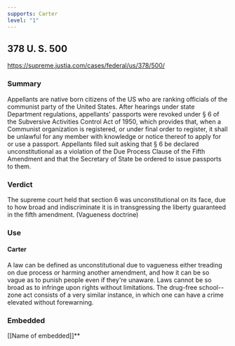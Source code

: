 ```yaml
---
supports: Carter
level: "1"
---
```

## 378 U. S. 500

https://supreme.justia.com/cases/federal/us/378/500/

### Summary
Appellants are native born citizens of the US who are ranking officials of the communist party of the United States. After hearings under state Department regulations, appellants' passports were revoked under § 6 of the Subversive Activities Control Act of 1950, which provides that, when a Communist organization is registered, or under final order to register, it shall be unlawful for any member with knowledge or notice thereof to apply for or use a passport. Appellants filed suit asking that § 6 be declared unconstitutional as a violation of the Due Process Clause of the Fifth Amendment and that the Secretary of State be ordered to issue passports to them.
### Verdict 
The supreme court held that section 6 was unconstitutional on its face, due to how broad and indiscriminate it is in transgressing the liberty guaranteed in the fifth amendment. (Vagueness doctrine) 

### Use
#### Carter
A law can be defined as unconstitutional due to vagueness either treading on due process or harming another amendment, and how it can be so vague as to punish people even if they're unaware.
Laws cannot be so broad as to infringe upon rights without limitations.
The drug-free school--zone act consists of a very similar instance, in which one can have a crime elevated without forewarning.
### Embedded

[[Name of embedded]]**